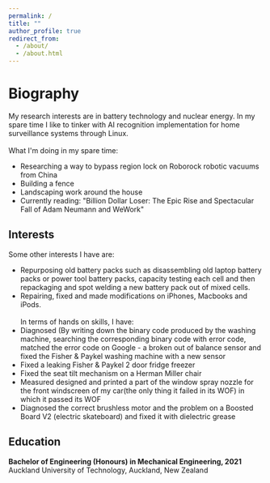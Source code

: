 ```yaml
---
permalink: /
title: ""
author_profile: true
redirect_from: 
  - /about/
  - /about.html
---
```

<script src="https://unpkg.com/typed.js@2.1.0/dist/typed.umd.js"></script>

  <!-- Element to contain animated typing -->
  <span id="element"></span>

  <!-- Load library from the CDN -->
  <script src="https://unpkg.com/typed.js@2.1.0/dist/typed.umd.js"></script>

  <!-- Setup and start animation! -->
  <script>
    var typed = new Typed('#element', {
      strings: ['', '<strong>Tanner&apos;s website is still under construction...Please wait - attempting to reestablish</strong>'],
      typeSpeed: 80, loop: true, loopCount: Infinity
    });
  </script>


Biography
======
My research interests are in battery technology and nuclear energy. In my spare time I like to tinker with AI recognition implementation for home surveillance systems through Linux. <br> <br>
What I'm doing in my spare time: <br>
- Researching a way to bypass region lock on Roborock robotic vacuums from China
- Building a fence
- Landscaping work around the house
- Currently reading: "Billion Dollar Loser: The Epic Rise and Spectacular Fall of Adam Neumann and WeWork"

Interests
------
Some other interests I have are:
- Repurposing old battery packs such as disassembling old laptop battery packs or power tool battery packs, capacity testing each cell and then repackaging and spot welding a new battery pack out of mixed cells.
- Repairing, fixed and made modifications on iPhones, Macbooks and iPods. <br> <br>
In terms of hands on skills, I have:
- Diagnosed (By writing down the binary code produced by the washing machine, searching the corresponding binary code with error code, matched the error code on Google - a broken out of balance sensor and fixed the Fisher & Paykel washing machine with a new sensor
- Fixed a leaking Fisher & Paykel 2 door fridge freezer
- Fixed the seat tilt mechanism on a Herman Miller chair
- Measured designed and printed a part of the window spray nozzle for the front windscreen of my car(the only thing it failed in its WOF) in which it passed its WOF
- Diagnosed the correct brushless motor and the problem on a Boosted Board V2 (electric skateboard) and fixed it with dielectric grease  

Education
------
**Bachelor of Engineering (Honours) in Mechanical Engineering, 2021**
<br>
Auckland University of Technology, Auckland, New Zealand


